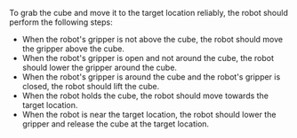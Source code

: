 To grab the cube and move it to the target location reliably, the robot should perform the following steps:

- When the robot's gripper is not above the cube, the robot should move the gripper above the cube.
- When the robot's gripper is open and not around the cube, the robot should lower the gripper around the cube.
- When the robot's gripper is around the cube and the robot's gripper is closed, the robot should lift the cube.
- When the robot holds the cube, the robot should move towards the target location.
- When the robot is near the target location, the robot should lower the gripper and release the cube at the target location.